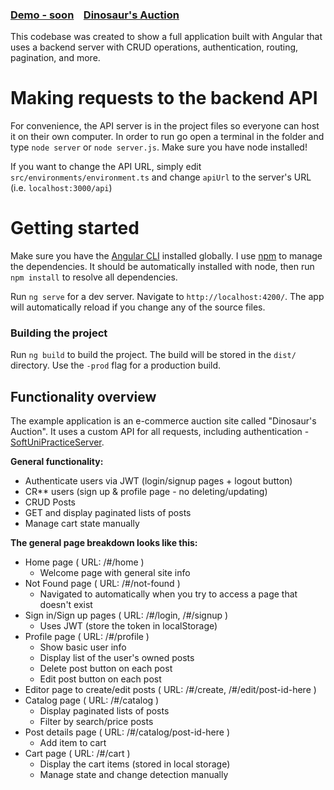 ### [Demo - soon](about:blank)&nbsp;&nbsp;&nbsp;&nbsp;[Dinosaur's Auction](https://github.com/stefan-petrov1/AngularProject)

This codebase was created to show a full application built with Angular that uses a backend server with CRUD operations, authentication, routing, pagination, and more.

# Making requests to the backend API

For convenience, the API server is in the project files so everyone can host it on their own computer. In order to run go open a terminal in the folder and type `node server` or `node server.js`. Make sure you have node installed!

If you want to change the API URL, simply edit `src/environments/environment.ts` and change `apiUrl` to the server's URL (i.e. `localhost:3000/api`)

# Getting started

Make sure you have the [Angular CLI](https://github.com/angular/angular-cli#installation) installed globally. I use [npm](https://www.npmjs.com/) to manage the dependencies. It should be automatically installed with node, then run `npm install` to resolve all dependencies.

Run `ng serve` for a dev server. Navigate to `http://localhost:4200/`. The app will automatically reload if you change any of the source files.

### Building the project

Run `ng build` to build the project. The build will be stored in the `dist/` directory. Use the `-prod` flag for a production build.

## Functionality overview

The example application is an e-commerce auction site called "Dinosaur's Auction". It uses a custom API for all requests, including authentication - [SoftUniPracticeServer](https://github.com/softuni-practice-server/softuni-practice-server).

**General functionality:**

- Authenticate users via JWT (login/signup pages + logout button)
- CR\*\* users (sign up & profile page - no deleting/updating)
- CRUD Posts
- GET and display paginated lists of posts
- Manage cart state manually

**The general page breakdown looks like this:**

- Home page ( URL: /#/home )
  - Welcome page with general site info
- Not Found page ( URL: /#/not-found )
  - Navigated to automatically when you try to access a page that doesn't exist
- Sign in/Sign up pages ( URL: /#/login, /#/signup )
  - Uses JWT (store the token in localStorage)
- Profile page ( URL: /#/profile )
  - Show basic user info
  - Display list of the user's owned posts
  - Delete post button on each post
  - Edit post button on each post
- Editor page to create/edit posts ( URL: /#/create, /#/edit/post-id-here )
- Catalog page ( URL: /#/catalog )
  - Display paginated lists of posts
  - Filter by search/price posts
- Post details page ( URL: /#/catalog/post-id-here )
  - Add item to cart
- Cart page ( URL: /#/cart )
  - Display the cart items (stored in local storage)
  - Manage state and change detection manually
